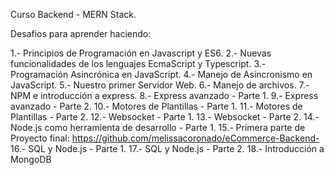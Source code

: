 Curso Backend - MERN Stack.

Desafios para aprender haciendo:

1.- Principios de Programación en Javascript y ES6.
2.- Nuevas funcionalidades de los lenguajes EcmaScript y Typescript.
3.- Programación Asincrónica en JavaScript.
4.- Manejo de Asincronismo en JavaScript.
5.- Nuestro primer Servidor Web.
6.- Manejo de archivos.
7.- NPM e introducción a express.
8.- Express avanzado - Parte 1.
9.- Express avanzado - Parte 2.
10.- Motores de Plantillas - Parte 1.
11.- Motores de Plantillas - Parte 2.
12.- Websocket - Parte 1.
13.- Websocket - Parte 2.
14.-Node.js como herramienta de desarrollo - Parte 1.
15.- Primera parte de Proyecto final: https://github.com/melissacoronado/eCommerce-Backend-
16.- SQL y Node.js - Parte 1.
17.- SQL y Node.js - Parte 2.
18.-  Introducción a MongoDB
